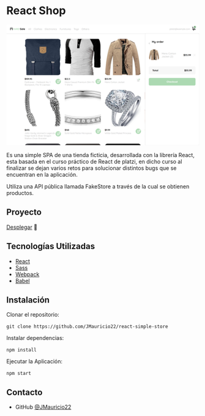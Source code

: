 # React Shop
![demo](./public/demo.png)

Es una simple SPA de una tienda ficticia, desarrollada con la librería React, esta basada en el curso práctico de React de platzi, en dicho curso al finalizar se dejan varios retos para solucionar distintos bugs que se encuentran en la aplicación.

Utiliza una API pública llamada FakeStore a través de la cual se obtienen productos.

## Proyecto
[Desplegar](https://localhost) 🚀

## Tecnologías Utilizadas
- [React](https://es.reactjs.org/)
- [Sass](https://sass-lang.com/)
- [Webpack](https://webpack.js.org/)
- [Babel](https://babeljs.io/)

## Instalación
Clonar el repositorio:

```
git clone https://github.com/JMauricio22/react-simple-store
```
Instalar dependencias:
```
npm install
```
Ejecutar la Aplicación:
```
npm start
```

## Contacto

- GitHub [@JMauricio22](https://github.com/JMauricio22)